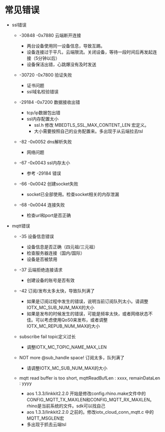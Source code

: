 # 常见错误
 - ssl错误
    * -30848 -0x7880 云端断开连接
        * 两台设备使用同一设备信息，导致互踢。
        * 设备连接过于平凡，云端限流。关闭设备，等待一段时间后再发起连接（5分钟以后）
        * 设备保活出错，心跳爆没有及时发送
        
    * -30720 -0x7800 验证失败
        * 证书问题
        * ssl域名校验错误
        
    * -29184 -0x7200 数据接收出错
        * tcp/ip数据包出错
        * ssl内存配置太小
            * ssl.h 修改 MBEDTLS_SSL_MAX_CONTENT_LEN 宏定义。
            * 大小需要按照自己的业务配置来。多出现于从云端拉去tsl
    
    * -82 -0x0052 dns解析失败
        * 网络问题
    
    * -67 -0x0043 ssl内存太小
        * 参考 -29184 错误
        
    * -66 -0x0042 创建socket失败
        * socket已全部使用。检查socket相关的内存泄漏
        
    * -68 -0x0044 连接失败
        * 检查url和port是否正确
        
 - mqtt错误
    * -35 设备信息错误
        * 设备信息是否正确（四元祖/三元祖）
        * 检查服务器连接（国内/国际） 
        * 设备是否被禁用
        
    * -37 云端拒绝连接请求
        * 创建设备的账号是否有效
        
    * -42 订阅/发布太多太快，导致队列满了
        * 如果是订阅过程中发生的错误，说明当前订阅队列太小。请调整IOTX_MC_SUB_NUM_MAX的大小
        * 如果是发布的时候发生的错误，可能是频率太快，或者网络状态不佳。可以考虑使用QoS0来发布，或者调整IOTX_MC_REPUB_NUM_MAX的大小
    
    * subscribe fail topic定义过长
        * 调整IOTX_MC_TOPIC_NAME_MAX_LEN
        
    * NOT more @sub_handle space! 订阅太多，队列满了
        * 请调整IOTX_MC_SUB_NUM_MAX的大小
        
    * mqtt read buffer is too short, mqttReadBufLen : xxxx, remainDataLen : yyyy
        * aos 1.3.3/linkkit2.2.0 开始是修改config.rhino.make文件中的CONFIG_MQTT_TX_MAXLEN和CONFIG_MQTT_RX_MAXLEN。rhino是当前系统的文件。sdk可以找自己
        * aos 1.3.3/linkkit2.2.0 之前的。修改iotx_cloud_conn_mqtt.c 中的 MQTT_MSGLEN宏
        * 多出现于抓去云端tsl